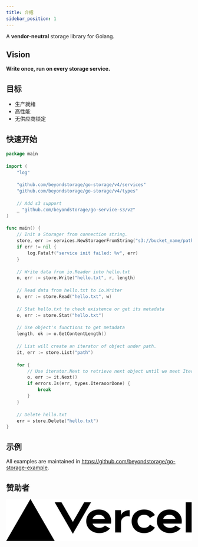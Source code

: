 ```yaml
---
title: 介绍
sidebar_position: 1
---
```


A **vendor-neutral** storage library for Golang.

## Vision

**Write once, run on every storage service.**

## 目标

- 生产就绪
- 高性能
- 无供应商锁定

## 快速开始

```go
package main

import (
    "log"

    "github.com/beyondstorage/go-storage/v4/services"
    "github.com/beyondstorage/go-storage/v4/types"

    // Add s3 support
    _ "github.com/beyondstorage/go-service-s3/v2"
)

func main() {
    // Init a Storager from connection string. 
    store, err := services.NewStoragerFromString("s3://bucket_name/path/to/workdir")
    if err != nil {
        log.Fatalf("service init failed: %v", err)
    }

    // Write data from io.Reader into hello.txt
    n, err := store.Write("hello.txt", r, length)

    // Read data from hello.txt to io.Writer
    n, err := store.Read("hello.txt", w)

    // Stat hello.txt to check existence or get its metadata
    o, err := store.Stat("hello.txt")

    // Use object's functions to get metadata
    length, ok := o.GetContentLength()

    // List will create an iterator of object under path.
    it, err := store.List("path")

    for {
        // Use iterator.Next to retrieve next object until we meet IteratorDone.
        o, err := it.Next()
        if errors.Is(err, types.IteraoorDone) {
            break
        }
    }

    // Delete hello.txt
    err = store.Delete("hello.txt")
}
```

## 示例

All examples are maintained in <https://github.com/beyondstorage/go-storage-example>.

## 赞助者

<a href="https://vercel.com?utm_source=beyondstorage&utm_campaign=oss">
    <img src="/img/vercel_logo_dark.svg" />
</a>

